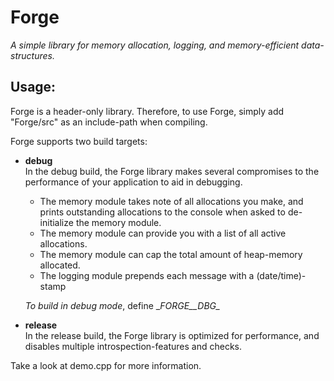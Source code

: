 # Forge #
_A *simple* library for memory allocation, logging, and memory-efficient data-structures._

## Usage: ##
Forge is a header-only library.
Therefore, to use Forge, simply add "Forge/src" as an include-path when compiling.
 
Forge supports two build targets:
*   **debug**  
    In the debug build, the Forge library makes several compromises to the performance of your application to aid in  debugging.
    
    *   The memory module takes note of all allocations you make, and prints outstanding allocations to the console when asked to de-initialize the memory module. 
    *   The memory module can provide you with a list of all active allocations.
    *   The memory module can cap the total amount of heap-memory allocated.
    *   The logging module prepends each message with a (date/time)-stamp

    *To build in debug mode*, define \__FORGE__DBG\__

*   **release**  
    In the release build, the Forge library is optimized for performance, and disables multiple introspection-features and checks.

Take a look at demo.cpp for more information.

